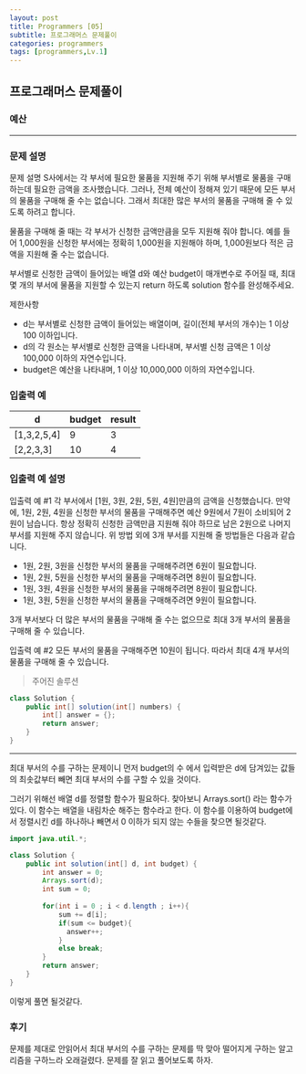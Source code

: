 ```yaml
---
layout: post
title: Programmers [05]
subtitle: 프로그래머스 문제풀이
categories: programmers
tags: [programmers,Lv.1]
---
```


## 프로그래머스 문제풀이 
### 예산

---

### 문제 설명
문제 설명
S사에서는 각 부서에 필요한 물품을 지원해 주기 위해 부서별로 물품을 구매하는데 필요한 금액을 조사했습니다. 그러나, 전체 예산이 정해져 있기 때문에 모든 부서의 물품을 구매해 줄 수는 없습니다. 그래서 최대한 많은 부서의 물품을 구매해 줄 수 있도록 하려고 합니다.

물품을 구매해 줄 때는 각 부서가 신청한 금액만큼을 모두 지원해 줘야 합니다. 예를 들어 1,000원을 신청한 부서에는 정확히 1,000원을 지원해야 하며, 1,000원보다 적은 금액을 지원해 줄 수는 없습니다.

부서별로 신청한 금액이 들어있는 배열 d와 예산 budget이 매개변수로 주어질 때, 최대 몇 개의 부서에 물품을 지원할 수 있는지 return 하도록 solution 함수를 완성해주세요.

제한사항
* d는 부서별로 신청한 금액이 들어있는 배열이며, 길이(전체 부서의 개수)는 1 이상 100 이하입니다.
* d의 각 원소는 부서별로 신청한 금액을 나타내며, 부서별 신청 금액은 1 이상 100,000 이하의 자연수입니다.
* budget은 예산을 나타내며, 1 이상 10,000,000 이하의 자연수입니다.

### 입출력 예

| d           | budget | result |
|------------|--------|--------|
| [1,3,2,5,4] | 9      | 3      |
| [2,2,3,3]   | 10     | 4      |

### 입출력 예 설명

입출력 예 #1
각 부서에서 [1원, 3원, 2원, 5원, 4원]만큼의 금액을 신청했습니다. 만약에, 1원, 2원, 4원을 신청한 부서의 물품을 구매해주면 예산 9원에서 7원이 소비되어 2원이 남습니다. 항상 정확히 신청한 금액만큼 지원해 줘야 하므로 남은 2원으로 나머지 부서를 지원해 주지 않습니다. 위 방법 외에 3개 부서를 지원해 줄 방법들은 다음과 같습니다.

* 1원, 2원, 3원을 신청한 부서의 물품을 구매해주려면 6원이 필요합니다.
* 1원, 2원, 5원을 신청한 부서의 물품을 구매해주려면 8원이 필요합니다.
* 1원, 3원, 4원을 신청한 부서의 물품을 구매해주려면 8원이 필요합니다.
* 1원, 3원, 5원을 신청한 부서의 물품을 구매해주려면 9원이 필요합니다.

3개 부서보다 더 많은 부서의 물품을 구매해 줄 수는 없으므로 최대 3개 부서의 물품을 구매해 줄 수 있습니다.

입출력 예 #2
모든 부서의 물품을 구매해주면 10원이 됩니다. 따라서 최대 4개 부서의 물품을 구매해 줄 수 있습니다.

> 주어진 솔루션
```java
class Solution {
    public int[] solution(int[] numbers) {
        int[] answer = {};
        return answer;
    }
}
```

---

최대 부서의 수를 구하는 문제이니 먼저 budget의 수 에서 입력받은 d에 담겨있는 값들의 최솟값부터 빼면 최대 부서의 수를 구할 수 있을 것이다.

그러기 위해선 배열 d를 정렬할 함수가 필요하다.
찾아보니 Arrays.sort() 라는 함수가 있다.
이 함수는 배열을 내림차순 해주는 함수라고 한다.
이 함수를 이용하여 budget에서 정렬시킨 d를 하나하나 빼면서 0 이하가 되지 않는 수들을 찾으면 될것같다.

```java
import java.util.*;

class Solution {
    public int solution(int[] d, int budget) {
        int answer = 0;
        Arrays.sort(d);
        int sum = 0;
        
        for(int i = 0 ; i < d.length ; i++){
            sum += d[i];
            if(sum <= budget){
              answer++;  
            } 
            else break;
        }
        return answer;
    }
}
```

이렇게 풀면 될것같다.

### 후기 

문제를 제대로 안읽어서 최대 부서의 수를 구하는 문제를 딱 맞아 떨어지게 구하는 알고리즘을 구하느라 오래걸렸다. 문제를 잘 읽고 풀어보도록 하자.
